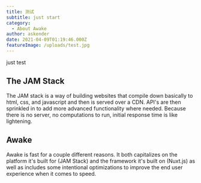```yaml
---
title: 测试
subtitle: just start
category:
  - About Awake
author: askender
date: 2021-04-09T01:19:46.000Z
featureImage: /uploads/test.jpg
---
```


just test

## The JAM Stack

The JAM stack is a way of building websites that compile down basically to html, css, and javascript and then is served over a CDN. API's are then sprinkled in to add more advanced functionality where needed. Because there is no server, no computations to run, initial response time is like lightening. 

## Awake 

Awake is fast for a couple different reasons. It both capitalizes on the platform it's built for (JAM Stack) and the framework it's built on (Nuxt.js) as well as includes some intentional optimizations to improve the end user experience when it comes to speed. 
